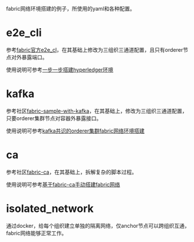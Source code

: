 fabric网络环境搭建的例子，所使用的yaml和各种配置。

# e2e_cli

参考[fabric官方e2e_cl](https://github.com/hyperledger/fabric/tree/release-1.1/examples/e2e_cli)，在其基础上修改为三组织三通道配置，且只有orderer节点对外暴露端口。

使用说明可参考[一步一步搭建hyperledger环境](https://swordboy.github.io/build_fabric_network_step_by_step.html)

# kafka

参考社区[fabric-sample-with-kafka](https://github.com/keenkit/fabric-sample-with-kafka)，在其基础上，修改为三组织三通道配置，只要orderer集群节点对容器外暴露接口。

使用说明可参考[kafka共识的orderer集群fabric网络环境搭建](https://swordboy.github.io/build_fabric_network_with_kafka_orders.html)

# ca

参考社区[fabric-ca](https://github.com/hyperledger/fabric-samples/tree/release-1.1/fabric-ca)，在其基础上，拆解复杂的脚本过程。

使用说明可参考[基于fabric-ca手动搭建fabric网络](https://swordboy.github.io/build_fabric_network_with_fabric_ca.html)



# isolated_network

通过docker，给每个组织建立单独的隔离网络，仅anchor节点可以跨组织互通，fabric网络能够正常工作。

